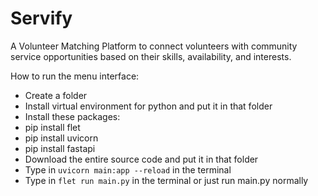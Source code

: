 # Servify
A Volunteer Matching Platform to connect volunteers with community service opportunities based on their skills, availability, and interests. 

How to run the menu interface:
- Create a folder
- Install virtual environment for python and put it in that folder
- Install these packages:
-  pip install flet
-  pip install uvicorn
-  pip install fastapi
- Download the entire source code and put it in that folder
- Type in ` uvicorn main:app --reload ` in the terminal
- Type in ` flet run main.py ` in the terminal or just run main.py normally
